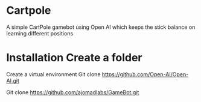 # Cartpole
A simple CartPole gamebot using Open AI which keeps the stick balance on learning different positions

# Installation Create a folder
Create a virtual environment
Git clone https://github.com/Open-AI/Open-AI.git

Git clone https://github.com/ajomadlabs/GameBot.git
